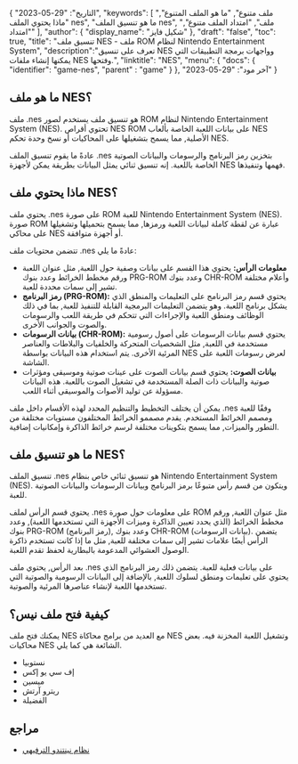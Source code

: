 {
"التاريخ": "29-05-2023",
  "keywords": [
"ملف متنوع",
"ما هو الملف المتنوع",
"ماذا يحتوي الملف nes",
"ما هو تنسيق الملف nes",
"ملف",
"امتداد الملف متنوع",
"امتداد"
],
  "author": {
"display_name": "شكيل فايز"
},
"draft": "false",
"toc": true,
"title": "تنسيق ملف NES - ملف ROM لنظام Nintendo Entertainment System",
  "description":"تعرف على تنسيق NES وواجهات برمجة التطبيقات التي يمكنها إنشاء ملفات NES وفتحها.",
"linktitle": "NES",
  "menu": {
    "docs": {
      "identifier": "game-nes",
"parent" : "game"
}
},
"آخر مود": "29-05-2023"
}

## ما هو ملف NES؟

ملف .nes هو تنسيق ملف يستخدم لصور ROM لنظام Nintendo Entertainment System (NES). تحتوي أقراص NES ROM على بيانات اللعبة الخاصة بألعاب NES الأصلية, مما يسمح بتشغيلها على المحاكيات أو نسخ وحدة تحكم NES.

عادةً ما يقوم تنسيق الملف ‎.nes بتخزين رمز البرنامج والرسومات والبيانات الصوتية الخاصة باللعبة. إنه تنسيق ثنائي يمثل البيانات بطريقة يمكن لأجهزة NES فهمها وتنفيذها.

## ماذا يحتوي ملف NES؟

يحتوي ملف .nes على صورة ROM للعبة Nintendo Entertainment System (NES). صورة ROM عبارة عن لقطة كاملة لبيانات اللعبة ورمزها, مما يسمح بتحميلها وتشغيلها على محاكي NES أو أجهزة متوافقة.

تتضمن محتويات ملف .nes عادةً ما يلي:

- **معلومات الرأس:** يحتوي هذا القسم على بيانات وصفية حول اللعبة, مثل عنوان اللعبة ورقم مخطط الخرائط وعدد بنوك PRG-ROM وعدد بنوك CHR-ROM وأعلام مختلفة تشير إلى سمات محددة للعبة.
- **رمز البرنامج (PRG-ROM):** يحتوي قسم رمز البرنامج على التعليمات والمنطق الذي يشكل برنامج اللعبة. وهو يتضمن التعليمات البرمجية القابلة للتنفيذ للعبة, بما في ذلك الوظائف ومنطق اللعبة والإجراءات التي تتحكم في طريقة اللعب والرسومات والصوت والجوانب الأخرى.
- **بيانات الرسومات (CHR-ROM):** يحتوي قسم بيانات الرسومات على أصول رسومية مستخدمة في اللعبة, مثل الشخصيات المتحركة والخلفيات والبلاطات والعناصر المرئية الأخرى. يتم استخدام هذه البيانات بواسطة NES لعرض رسومات اللعبة على الشاشة.
- **بيانات الصوت:** يحتوي قسم بيانات الصوت على عينات صوتية وموسيقى ومؤثرات صوتية والبيانات ذات الصلة المستخدمة في تشغيل الصوت باللعبة. هذه البيانات مسؤولة عن توليد الأصوات والموسيقى أثناء اللعب.

يمكن أن يختلف التخطيط والتنظيم المحدد لهذه الأقسام داخل ملف .nes وفقًا للعبة ومصمم الخرائط المستخدم. يقدم مصممو الخرائط المختلفون مستويات مختلفة من التطور والميزات, مما يسمح بتكوينات مختلفة لرسم خرائط الذاكرة وإمكانيات إضافية.

## ما هو تنسيق ملف NES؟

تنسيق الملف .nes هو تنسيق ثنائي خاص بنظام Nintendo Entertainment System (NES). ويتكون من قسم رأس متبوعًا برمز البرنامج وبيانات الرسومات والبيانات الصوتية للعبة.

يحتوي قسم الرأس لملف .nes على معلومات حول صورة ROM مثل عنوان اللعبة, ورقم مخطط الخرائط (الذي يحدد تعيين الذاكرة وميزات الأجهزة التي تستخدمها اللعبة), وعدد بنوك PRG-ROM (رمز البرنامج), وعدد بنوك CHR-ROM (بيانات الرسومات). يتضمن الرأس أيضًا علامات تشير إلى سمات مختلفة للعبة, مثل ما إذا كانت تستخدم ذاكرة الوصول العشوائي المدعومة بالبطارية لحفظ تقدم اللعبة.

بعد الرأس, يحتوي ملف .nes على بيانات فعلية للعبة. يتضمن ذلك رمز البرنامج الذي يحتوي على تعليمات ومنطق لسلوك اللعبة, بالإضافة إلى البيانات الرسومية والصوتية التي تستخدمها اللعبة لإنشاء عناصرها المرئية والصوتية.

## كيفية فتح ملف نيس؟

يمكنك فتح ملف NES مع العديد من برامج محاكاة NES وتشغيل اللعبة المخزنة فيه. بعض محاكيات NES الشائعة هي كما يلي.

- نستوبيا
- إف سي يو إكس
- ميسين
- ريترو آرتش
- الفضيلة

## مراجع
* [نظام نينتندو الترفيهي](https://en.wikipedia.org/wiki/Nintendo_Entertainment_System)

